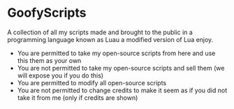 # GoofyScripts
A collection of all my scripts made and brought to the public in a programming language known as Luau a modified version of Lua enjoy.


- You are permitted to take my open-source scripts from here and use this them as your own
- You are not permitted to take my open-source scripts and sell them (we will expose you if you do this)
- You are permitted to modify all open-source scripts
- You are not permitted to change credits to make it seem as if you did not take it from me (only if credits are shown)
